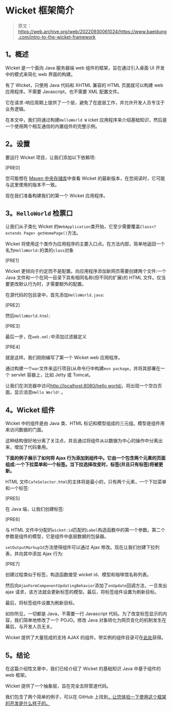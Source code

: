 # Wicket 框架简介

> 原文：<https://web.archive.org/web/20220930061024/https://www.baeldung.com/intro-to-the-wicket-framework>

## **1。概述**

Wicket 是一个面向 Java 服务器端 web 组件的框架，旨在通过引入桌面 UI 开发中的模式来简化 web 界面的构建。

有了 Wicket，只使用 Java 代码和 XHTML 兼容的 HTML 页面就可以构建 web 应用程序。不需要 Javascript，也不需要 XML 配置文件。

它在请求-响应周期上提供了一个层，避免了在底层工作，并允许开发人员专注于业务逻辑。

在本文中，我们将通过构建`HelloWorld W` icket 应用程序来介绍基础知识，然后是一个使用两个相互通信的内置组件的完整示例。

## **2。设置**

要运行 Wicket 项目，让我们添加以下依赖项:

[PRE0]

您可能想在 [Maven 中央存储库](https://web.archive.org/web/20220706220028/https://search.maven.org/classic/#search%7Cgav%7C1%7Cg%3A%22org.apache.wicket%22%20AND%20a%3A%22wicket%22)中查看 Wicket 的最新版本，在您阅读时，它可能与这里使用的版本不一致。

现在我们准备构建我们的第一个 Wicket 应用程序。

## **3。`HelloWorld` 检票口**

让我们从子类化 Wicket 的`WebApplication`类开始，它至少需要覆盖`Class<? extends Page> getHomePage()`方法。

Wicket 将使用这个类作为应用程序的主要入口点。在方法内部，简单地返回一个名为`HelloWorld:`的类的`class`对象

[PRE1]

Wicket 更倾向于约定而不是配置。向应用程序添加新网页需要创建两个文件:一个 Java 文件和一个在同一目录下具有相同名称(但不同的扩展)的 HTML 文件。仅当要更改默认行为时，才需要额外的配置。

在源代码的包目录中，首先添加`HelloWorld.java`:

[PRE2]

然后`HelloWorld.html`:

[PRE3]

最后一步，在`web.xml:`中添加过滤器定义

[PRE4]

就是这样。我们刚刚编写了第一个 Wicket web 应用程序。

通过构建一个`war`文件来运行项目(从命令行中构建`mvn package`，并将其部署在一个 servlet 容器上，比如 Jetty 或 Tomcat。

让我们在浏览器中访问[http://localhost:8080/hello world/](https://web.archive.org/web/20220706220028/http://localhost:8080/HelloWorld/)。将出现一个空白页面，显示消息`Hello World!` 。

## **4。Wicket 组件**

Wicket 中的组件是由 Java 类、HTML 标记和模型组成的三元组。模型是组件用来访问数据的门面。

这种结构很好地分离了关注点，并且通过将组件从以数据为中心的操作中分离出来，增加了代码重用。

**下面的例子展示了如何将 Ajax 行为添加到组件中。它由一个包含两个元素的页面组成:一个下拉菜单和一个标签。当下拉选择改变时，标签(并且只有标签)将被更新。**

HTML 文件`CafeSelector.html`的主体将是最小的，只有两个元素，一个下拉菜单和一个标签:

[PRE5]

在 Java 端，让我们创建标签:

[PRE6]

与 HTML 文件中分配的`wicket:id`匹配的`Label`构造函数中的第一个参数。第二个参数是组件的模型，它是组件中底层数据的包装器。

`setOutputMarkupId`方法使得组件可以通过 Ajax 修改。现在让我们创建下拉列表，并向其中添加 Ajax 行为:

[PRE7]

创建过程类似于标签，构造函数接受 wicket id、模型和咖啡馆名称列表。

然后向`AjaxFormComponentUpdatingBehavior`添加了`onUpdate`回调方法，一旦发出 ajax 请求，该方法就会更新标签的模型。最后，将标签组件设置为刷新目标。

最后，将标签组件设置为刷新目标。

如你所见，一切都是 Java，不需要一行 Javascript 代码。为了改变标签显示的内容，我们简单地修改了一个 POJO。修改 Java 对象转化为网页变化的机制发生在幕后，与开发人员无关。

Wicket 提供了大量现成的支持 AJAX 的组件。带实例的组件目录可在[此处](https://web.archive.org/web/20220706220028/https://wicket.apache.org/learn/examples/index.html)获得。

## **5。结论**

在这篇介绍性文章中，我们已经介绍了 Wicket 的基础知识 Java 中基于组件的 web 框架。

Wicket 提供了一个抽象层，旨在完全去除管道代码。

我们包含了两个简单的例子，可以在 GitHub 上找到[，让您体验一下使用这个框架的开发是什么样子的。](https://web.archive.org/web/20220706220028/https://github.com/eugenp/tutorials/tree/master/wicket)